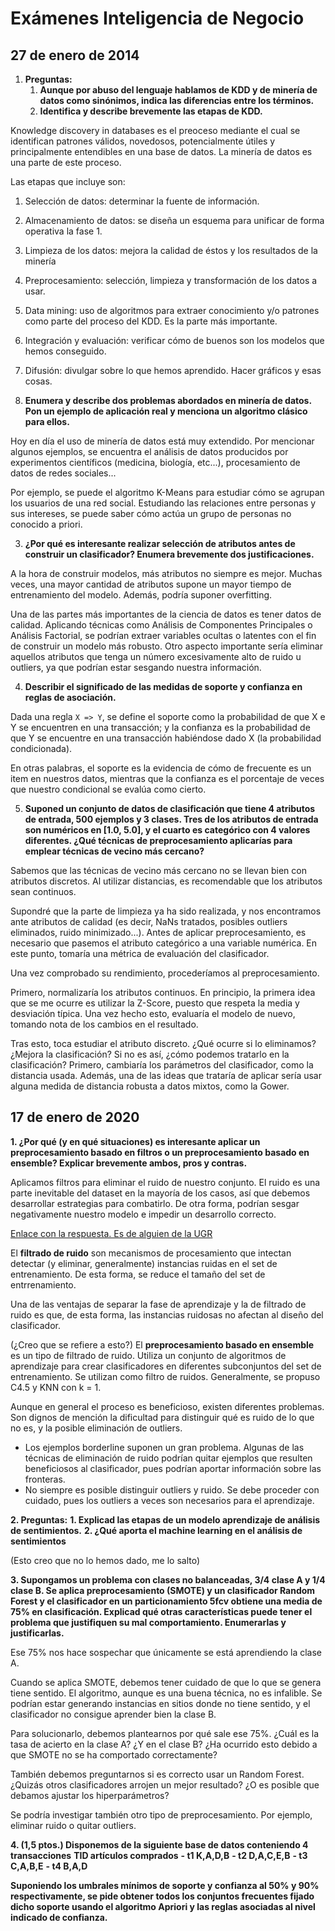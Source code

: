 # Exámenes Inteligencia de Negocio

## 27 de enero de 2014

1. **Preguntas:**
   1. **Aunque por abuso del lenguaje hablamos de KDD y de minería de datos como sinónimos, indica las diferencias entre los términos.**
   2. **Identifica y describe brevemente las etapas de KDD.**

Knowledge discovery in databases es el preoceso mediante el cual se identifican patrones válidos, novedosos, potencialmente útiles y principalmente entendibles en una base de datos. La minería de datos es una parte de este proceso.

Las etapas que incluye son:
1. Selección de datos: determinar la fuente de información.
2. Almacenamiento de datos: se diseña un esquema para unificar de forma operativa la fase 1.
3. Limpieza de los datos: mejora la calidad de éstos y los resultados de la minería
4. Preprocesamiento: selección, limpieza y transformación de los datos a usar.
5. Data mining: uso de algoritmos para extraer conocimiento y/o patrones como parte del proceso del KDD. Es la parte más importante.
6. Integración y evaluación: verificar cómo de buenos son los modelos que hemos conseguido.
7. Difusión: divulgar sobre lo que hemos aprendido. Hacer gráficos y esas cosas.

2. **Enumera y describe dos problemas abordados en minería de datos. Pon un ejemplo de aplicación real y menciona un algoritmo clásico para ellos.**

Hoy en día el uso de minería de datos está muy extendido. Por mencionar algunos ejemplos, se encuentra el análisis de datos producidos por experimentos científicos (medicina, biología, etc...), procesamiento de datos de redes sociales...

Por ejemplo, se puede el algoritmo K-Means para estudiar cómo se agrupan los usuarios de una red social. Estudiando las relaciones entre personas y sus intereses, se puede saber cómo actúa un grupo de personas no conocido a priori.

3. **¿Por qué es interesante realizar selección de atributos antes de construir un clasificador? Enumera brevemente dos justificaciones.**

A la hora de construir modelos, más atributos no siempre es mejor. Muchas veces, una mayor cantidad de atributos supone un mayor tiempo de entrenamiento del modelo. Además, podría suponer overfitting.

Una de las partes más importantes de la ciencia de datos es tener datos de calidad. Aplicando técnicas como Análisis de Componentes Principales o Análisis Factorial, se podrían extraer variables ocultas o latentes con el fin de construir un modelo más robusto. Otro aspecto importante sería eliminar aquellos atributos que tenga un número excesivamente alto de ruido u outliers, ya que podrían estar sesgando nuestra información.

4. **Describir el significado de las medidas de soporte y confianza en reglas de asociación.**

Dada una regla `X => Y`, se define el soporte como la probabilidad de que X e Y se encuentren en una transacción; y la confianza es la probabilidad de que Y se encuentre en una transacción habiéndose dado X (la probabilidad condicionada).

En otras palabras, el soporte es la evidencia de cómo de frecuente es un item en nuestros datos, mientras que la confianza es el porcentaje de veces que nuestro condicional se evalúa como cierto.

5. **Suponed un conjunto de datos de clasificación que tiene 4 atributos de entrada, 500 ejemplos y 3 clases. Tres de los atributos de entrada son numéricos en [1.0, 5.0], y el cuarto es categórico con 4 valores diferentes. ¿Qué técnicas de preprocesamiento aplicarías para emplear técnicas de vecino más cercano?**

Sabemos que las técnicas de vecino más cercano no se llevan bien con atributos discretos. Al utilizar distancias, es recomendable que los atributos sean continuos.

Supondré que la parte de limpieza ya ha sido realizada, y nos encontramos ante atributos de calidad (es decir, NaNs tratados, posibles outliers eliminados, ruido minimizado...). Antes de aplicar preprocesamiento, es necesario que pasemos el atributo categórico a una variable numérica. En este punto, tomaría una métrica de evaluación del clasificador.

Una vez comprobado su rendimiento, procederíamos al preprocesamiento.

Primero, normalizaría los atributos continuos. En principio, la primera idea que se me ocurre es utilizar la Z-Score, puesto que respeta la media y desviación típica. Una vez hecho esto, evaluaría el modelo de nuevo, tomando nota de los cambios en el resultado.

Tras esto, toca estudiar el atributo discreto. ¿Qué ocurre si lo eliminamos? ¿Mejora la clasificación? Si no es así, ¿cómo podemos tratarlo en la clasificación? Primero, cambiaría los parámetros del clasificador, como la distancia usada. Además, una de las ideas que trataría de aplicar sería usar alguna medida de distancia robusta a datos mixtos, como la Gower.


## 17 de enero de 2020

**1. ¿Por qué (y en qué situaciones) es interesante aplicar un preprocesamiento basado en filtros o un preprocesamiento basado en ensemble? Explicar brevemente ambos, pros y contras.**

Aplicamos filtros para eliminar el ruido de nuestro conjunto. El ruido es una parte inevitable del dataset en la mayoría de los casos, así que debemos desarrollar estrategias para combatirlo. De otra forma, podrían sesgar negativamente nuestro modelo e impedir un desarrollo correcto.

[Enlace con la respuesta. Es de alguien de la UGR](https://view.officeapps.live.com/op/view.aspx?src=https%3A%2F%2Fsci2s.ugr.es%2Fsites%2Fdefault%2Ffiles%2Ffiles%2Fpublications%2Fbooks%2Fslides%2FCap5%2520-%2520Dealing%2520with%2520Noisy%2520Data.pptx&wdOrigin=BROWSELINK)

El **filtrado de ruido** son mecanismos de procesamiento que intectan detectar (y eliminar, generalmente) instancias ruidas en el set de entrenamiento. De esta forma, se reduce el tamaño del set de entrrenamiento.

Una de las ventajas de separar la fase de aprendizaje y la de filtrado de ruido es que, de esta forma, las instancias ruidosas no afectan al diseño del clasificador.

(¿Creo que se refiere a esto?)
El **preprocesamiento basado en ensemble** es un tipo de filtrado de ruido. Utiliza un conjunto de algoritmos de aprendizaje para crear clasificadores en diferentes subconjuntos del set de entrenamiento. Se utilizan como filtro de ruidos. Generalmente, se propuso C4.5 y KNN con k = 1.

Aunque en general el proceso es beneficioso, existen diferentes problemas. Son dignos de mención la dificultad para distinguir qué es ruido de lo que no es, y la posible eliminación de outliers.

- Los ejemplos borderline suponen un gran problema. Algunas de las técnicas de eliminación de ruido podrían quitar ejemplos que resulten beneficiosos al clasificador, pues podrían aportar información sobre las fronteras.
- No siempre es posible distinguir outliers y ruido. Se debe proceder con cuidado, pues los outliers a veces son necesarios para el aprendizaje.


**2. Preguntas:**
    **1. Explicad las etapas de un modelo aprendizaje de análisis de sentimientos.**
    **2. ¿Qué aporta el machine learning en el análisis de sentimientos**

(Esto creo que no lo hemos dado, me lo salto)

**3. Supongamos un problema con clases no balanceadas, 3/4 clase A y 1/4 clase B. Se aplica preprocesamiento (SMOTE) y un clasificador Random Forest y el clasificador en un particionamiento 5fcv obtiene una media de 75% en clasificación. Explicad qué otras características puede tener el problema que justifiquen su mal comportamiento. Enumerarlas y justificarlas.**

Ese 75% nos hace sospechar que únicamente se está aprendiendo la clase A.

Cuando se aplica SMOTE, debemos tener cuidado de que lo que se genera tiene sentido. El algoritmo, aunque es una buena técnica, no es infalible. Se podrían estar generando instancias en sitios donde no tiene sentido, y el clasificador no consigue aprender bien la clase B.

Para solucionarlo, debemos plantearnos por qué sale ese 75%. ¿Cuál es la tasa de acierto en la clase A? ¿Y en el clase B? ¿Ha ocurrido esto debido a que SMOTE no se ha comportado correctamente?

También debemos preguntarnos si es correcto usar un Random Forest. ¿Quizás otros clasificadores arrojen un mejor resultado? ¿O es posible que debamos ajustar los hiperparámetros?

Se podría investigar también otro tipo de preprocesamiento. Por ejemplo, eliminar ruido o quitar outliers.


**4. (1,5 ptos.) Disponemos de la siguiente base de datos conteniendo 4 transacciones**
**TID artículos comprados**
**- t1 K,A,D,B**
**- t2 D,A,C,E,B**
**- t3 C,A,B,E**
**- t4 B,A,D**

**Suponiendo los umbrales mínimos de soporte y confianza al 50% y 90% respectivamente, se pide obtener todos los conjuntos frecuentes fijado dicho soporte usando el algoritmo Apriori y las reglas asociadas al nivel indicado de confianza.**